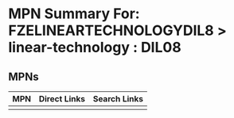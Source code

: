 



# MPN Summary For: FZELINEARTECHNOLOGYDIL8 > linear-technology : DIL08

## MPNs
  

|MPN|Direct Links|Search Links|
| :--- | :--- | :--- |
||||
